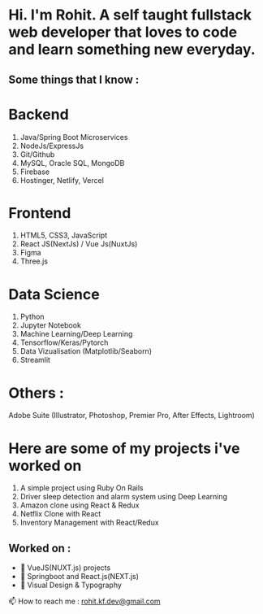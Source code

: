 # Hi. I'm Rohit. A self taught fullstack web developer that loves to code and learn something new everyday.

## Some things that I know :

# Backend
01. Java/Spring Boot Microservices
02. NodeJs/ExpressJs
03. Git/Github
04. MySQL, Oracle SQL, MongoDB
05. Firebase
06. Hostinger, Netlify, Vercel

# Frontend
01. HTML5, CSS3, JavaScript
02. React JS(NextJs) / Vue Js(NuxtJs)
03. Figma
04. Three.js

# Data Science
1. Python
2. Jupyter Notebook
3. Machine Learning/Deep Learning
4. Tensorflow/Keras/Pytorch
5. Data Vizualisation (Matplotlib/Seaborn)
6. Streamlit

# Others : 
Adobe Suite (Illustrator, Photoshop, Premier Pro, After Effects, Lightroom)

# Here are some of my projects i've worked on
01. A simple project using Ruby On Rails
02. Driver sleep detection and alarm system using Deep Learning
03. Amazon clone using React & Redux
04. Netflix Clone with React
05. Inventory Management with React/Redux


## Worked on : 
* 🔭 VueJS(NUXT.js) projects
* 🌱 Springboot and React.js(NEXT.js)
* 🎨 Visual Design & Typography



📫 How to reach me : rohit.kf.dev@gmail.com
